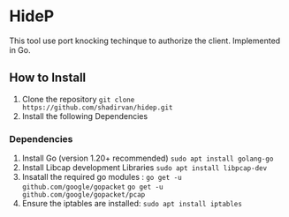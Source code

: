 # HideP
This tool use port knocking techinque to authorize the client. Implemented in Go.

## How to Install
1. Clone the repository `git clone https://github.com/shadirvan/hidep.git`
2. Install the following Dependencies
### Dependencies
1. Install Go (version 1.20+ recommended) `sudo apt install golang-go`
2. Install Libcap development Libraries `sudo apt install libpcap-dev`
3. Insatall the required go modules :
  `go get -u github.com/google/gopacket`
  `go get -u github.com/google/gopacket/pcap`
4. Ensure the iptables are installed: `sudo apt install iptables`
